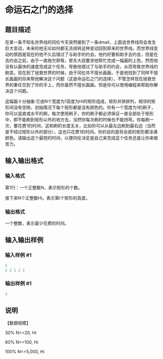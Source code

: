 # 命运石之门的选择

## 题目描述

在某一条不知名世界线的冈伦今天突然接到了一条dmail，上面说世界线将会发生巨大变动，未来的他无论如何都无法扭转这种变动回到原来的世界线。而世界线变动的原因是现在的他不久后错过了与助手的约会。他约好要和助手去约会，但是在去约会之前，由于一直拖欠房租，房东大叔要求他帮忙完成一幅画的上色，然而他没有以最快的速度完成这个任务，导致他错过了与助手的约会，从而导致世界线的剧变。现在到了拯救世界的时候，由于冈伦并不擅长画画，于是他找到了同样不擅长画画的你来帮他解决这个问题（这是命运石之门的选择）。不管怎样现在拯救世界的重任交到了你的手上，而你虽然不擅长画画，但是你可以使用编程来帮助你解决这个问题。

这幅画十分抽象:它由N个宽度为1高度为Hi的矩形组成，矩形并排排列，相邻的矩形间没有空隙，初始情况下每个矩形都是没有颜色的。你有一个宽度为1的刷子，你可以竖直或水平的刷，每次使用刷子，你的刷子都必须保证一直全部处于矩形中，即不能刷到矩形以外的地方去，当然你每次刷的时候也不能拐弯。你每刷一次，要花费1的时间，这和刷的长度无关，比如你可以从最左边刷到最右边（当然是不经过矩形以外的部分），这也只花费1的时间。你的目的是将全部的矩形都涂满颜色。请输出这个最短的时间，以便冈伦决定是自己来完成这个任务还是让你来做苦力。

## 输入输出格式

### 输入格式

第1行：一个正整数N，表示矩形的个数。

接下来N个正整数Hi，表示第i个矩形的高度。

### 输出格式

一个整数，表示最少花费的时间。

## 输入输出样例

### 输入样例 #1

```cpp
5
2 2 1 2 1
```


### 输出样例 #1

```cpp
3
```


## 说明

【数据规模】

30% N<=20, Hi

60% N<=100, Hi

100% N<=5,000, Hi

